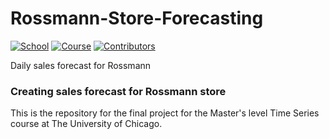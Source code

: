 # Rossmann-Store-Forecasting

[![School](https://img.shields.io/badge/UChicago-MSCA-red)]() [![Course](https://img.shields.io/badge/Course-TimeSeriesForecasting-lightgray)]()  [![Contributors](https://img.shields.io/badge/Contributors-3-green)]()

Daily sales forecast for Rossmann

### Creating sales forecast for Rossmann store
This is the repository for the final project for the Master's level Time Series course at The University of Chicago. 
